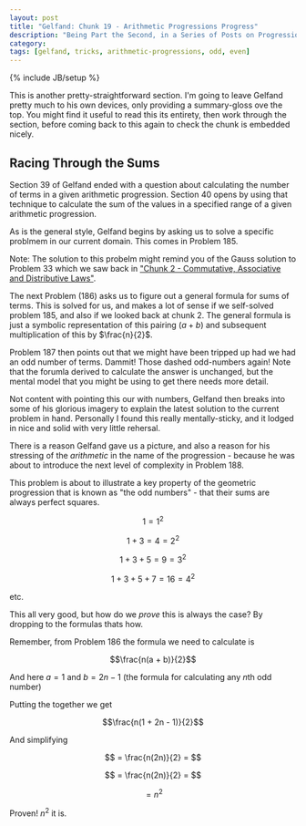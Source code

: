 ```yaml
---
layout: post
title: "Gelfand: Chunk 19 - Arithmetic Progressions Progress"
description: "Being Part the Second, in a Series of Posts on Progression"
category: 
tags: [gelfand, tricks, arithmetic-progressions, odd, even]
---
```

{% include JB/setup %}

This is another pretty-straightforward section.  I'm going to leave Gelfand pretty much to his own devices, only providing a summary-gloss ove the top.  You might find it useful to read this its entirety, then work through the section, before coming back to this again to check the chunk is embedded nicely.

## Racing Through the Sums

Section 39 of Gelfand ended with a question about calculating the number of terms in a given arithmetic progression. Section 40 opens by using that technique to calculate the sum of the values in a specified range of a given arithmetic progression.

As is the general style, Gelfand begins by asking us to solve a specific problmem in our current domain.  This comes in Problem 185.

Note: The solution to this probelm might remind you of the Gauss solution to Problem 33 which we saw back in ["Chunk 2 - Commutative, Associative and Distributive Laws"](https://andrewharmellaw.github.io/2016/11/23/gelfands-algebra-chunk-2-commutative-associative-and-distributive-laws).

The next Problem (186) asks us to figure out a general formula for sums of terms.  This is solved for us, and makes a lot of sense if we self-solved problem 185, and also if we looked back at chunk 2.  The general formula is just a symbolic representation of this pairing $(a + b)$ and subsequent multiplication of this by $\frac{n}{2}$.

Problem 187 then points out that we might have been tripped up had we had an odd number of terms.  Dammit! Those dashed odd-numbers again!  Note that the forumla derived to calculate the answer is unchanged, but the mental model that you might be using to get there needs more detail.

Not content with pointing this our with numbers, Gelfand then breaks into some of his glorious imagery to explain the latest solution to the current problem in hand.  Personally I found this really mentally-sticky, and it lodged in nice and solid with very little rehersal.

There is a reason Gelfand gave us a picture, and also a reason for his stressing of the _arithmetic_ in the name of the progression - because he was about to introduce the next level of complexity in Problem 188.

This problem is about to illustrate a key property of the geometric progression that is known as "the odd numbers" - that their sums are always perfect squares.

$$1 = 1^2$$

$$1 + 3 = 4 = 2^2$$

$$1 + 3 + 5 = 9 = 3^2$$

$$1 + 3 + 5 + 7 = 16= 4^2$$

etc.

This all very good, but how do we _prove_ this is always the case?  By dropping to the formulas thats how.

Remember, from Problem 186 the formula we need to calculate  is 

$$\frac{n(a + b)}{2}$$

And here $a = 1$ and $b = 2n - 1$ (the formula for calculating any $n$th odd number)

Putting the together we get

$$\frac{n(1 + 2n - 1)}{2}$$

And simplifying

$$ = \frac{n(2n)}{2} = $$

$$ = \frac{n(2n)}{2} = $$

$$ = n^2$$

Proven!  $n^2$ it is.